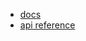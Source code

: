 * [docs](../../docs/state_containers)
* [api reference](https://github.com/elastic/kibana/tree/main/src/platform/plugins/shared/kibana_utils/docs/state_containers)